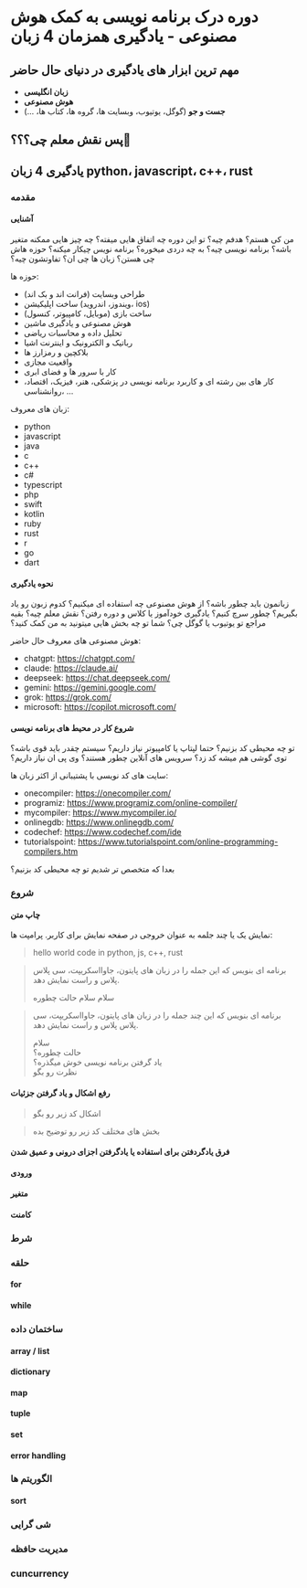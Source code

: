 # دوره درک برنامه نویسی به کمک هوش مصنوعی - یادگیری همزمان 4 زبان

## مهم ترین ابزار های یادگیری در دنیای حال حاضر
- **زبان انگلیسی**
- **هوش مصنوعی**
- **جست و جو** (گوگل، یوتیوب، وبسایت ها، گروه ها، کتاب ها، ...)

## پس نقش معلم چی؟؟؟💩

## یادگیری 4 زبان python، javascript، c++، rust
### مقدمه
#### آشنایی
من کی هستم؟ هدفم چیه؟ تو این دوره چه اتفاق هایی میفته؟ چه چیز هایی ممکنه متغیر باشه؟ برنامه نویسی چیه؟ به چه دردی میخوره؟ برنامه نویس چیکار میکنه؟ حوزه هاش چی هستن؟ زبان ها چی ان؟ تفاوتشون چیه؟

حوزه ها:
- طراحی وبسایت (فرانت اند و بک اند)
- ساخت اپلیکیشن (ویندوز، اندروید، ios)
- ساخت بازی (موبایل، کامپیوتر، کنسول)
- هوش مصنوعی و یادگیری ماشین
- تحلیل داده و محاسبات ریاضی
- رباتیک و الکترونیک و اینترنت اشیا
- بلاکچین و رمزارز ها
- واقعیت مجازی
- کار با سرور ها و فضای ابری
- کار های بین رشته ای و کاربرد برنامه نویسی در پزشکی، هنر، فیزیک، اقتصاد، روانشناسی، ...

زبان های معروف:

- python
- javascript
- java
- c
- c++
- c#
- typescript
- php
- swift
- kotlin
- ruby
- rust
- r
- go
- dart

#### نحوه یادگیری
زبانمون باید چطور باشه؟ از هوش مصنوعی چه استفاده ای میکنیم؟ کدوم زبون رو یاد بگیریم؟ چطور سرچ کنیم؟ یادگیری خودآموز یا کلاس و دوره رفتن؟ نقش معلم چیه؟ بقیه مراجع تو یوتیوب یا گوگل چی؟ شما تو چه بخش هایی میتونید به من کمک کنید؟

هوش مصنوعی های معروف حال حاضر:

- chatgpt: https://chatgpt.com/
- claude: https://claude.ai/
- deepseek: https://chat.deepseek.com/
- gemini: https://gemini.google.com/
- grok: https://grok.com/
- microsoft: https://copilot.microsoft.com/

#### شروع کار در محیط های برنامه نویسی
تو چه محیطی کد بزنیم؟ حتما لپتاپ یا کامپیوتر نیاز داریم؟ سیستم چقدر باید قوی باشه؟ توی گوشی هم میشه کد زد؟ سرویس های آنلاین چطور هستند؟ وی پی ان نیاز داریم؟

سایت های کد نویسی با پشتیبانی از اکثر زبان ها:

- onecompiler: https://onecompiler.com/
- programiz: https://www.programiz.com/online-compiler/
- mycompiler: https://www.mycompiler.io/
- onlinegdb: https://www.onlinegdb.com/
- codechef: https://www.codechef.com/ide
- tutorialspoint: https://www.tutorialspoint.com/online-programming-compilers.htm

بعدا که متخصص تر شدیم تو چه محیطی کد بزنیم؟

### شروع
#### چاپ متن
نمایش یک یا چند جلمه به عنوان خروجی در صفحه نمایش برای کاربر.
پرامپت ها:
> hello world code in python, js, c++, rust

> برنامه ای بنویس که این جمله را در زبان های پایتون، جاوااسکریپت، سی پلاس پلاس و راست نمایش دهد.
>
> سلام سلام حالت چطوره

> برنامه ای بنویس که این چند جمله را در زبان های پایتون، جاوااسکریپت، سی پلاس پلاس و راست نمایش دهد.
>  
> سلام  
> حالت چطوره؟  
> یاد گرفتن برنامه نویسی خوش میگذره؟  
> نظرت رو بگو
#### رفع اشکال و یاد گرفتن جزئیات
> اشکال کد زیر رو بگو

> بخش های مختلف کد زیر رو توضیح بده
#### فرق یادگردفتن برای استفاده یا یادگرفتن اجزای درونی و عمیق شدن

#### ورودی
#### متغیر
#### کامنت

### شرط

### حلقه
#### for
#### while

### ساختمان داده
#### array / list
#### dictionary
#### map
#### tuple
#### set

#### error handling

### الگوریتم ها
#### sort

### شی گرایی

### مدیریت حافظه

### cuncurrency
